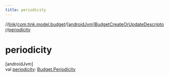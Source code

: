 ```yaml
---
title: periodicity
---
```

//[link](../../../index.html)/[com.tink.model.budget](../index.html)/[[androidJvm]BudgetCreateOrUpdateDescriptor](index.html)/[periodicity](periodicity.html)



# periodicity



[androidJvm]\
val [periodicity](periodicity.html): [Budget.Periodicity](../[android-jvm]-budget/-periodicity/index.html)




